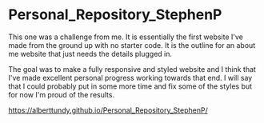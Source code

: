 # Personal_Repository_StephenP

This one was a challenge from me. It is essentially the first website I've made from the ground up with no starter code. It is the outline for an about me website that just needs the details plugged in.

The goal was to make a fully responsive and styled website and I think that I've made excellent personal progress working towards that end. I will say that I could probably put in some more time and fix some of the styles but for now I'm proud of the results.

https://alberttundy.github.io/Personal_Repository_StephenP/

